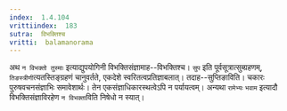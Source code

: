 ```yaml
---
index:  1.4.104
vrittiindex:  183
sutra:  विभक्तिश्च
vritti:  balamanorama 
---
```


अथ `न विभक्तो तुस्माः` इत्याद्युपयोगिनी विभक्तिसंज्ञामाह--विभक्तिश्च। `सुप` इति पूर्वसूत्रात्सुब्ग्रहणम्, `तिङस्त्रीणी`त्यतस्तिङ्ग्रहणं चानुवर्तते, एकदेशे स्वरितत्वप्रतिज्ञाबलात्। तदाह--सुप्तिङाविति। चकारः पुरुषवचनसंज्ञाभिः समावेशार्थः। तेन एकसंज्ञाधिकारस्थत्वेऽपि न पर्यायत्वम्। अन्यथा `रामेभ्यः` `भवाम` इत्यादौ विभक्तिसंज्ञाविरहेण `न विभक्ता`विति निषेधो न स्यात्। 

